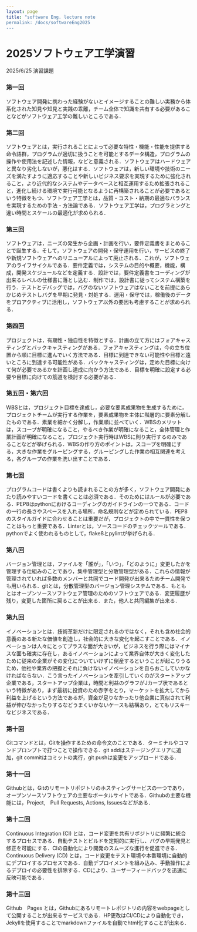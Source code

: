 ```yaml
---
layout: page
title: "software Eng. lecture note
permalink: /docs/softwareEng2025
---
```


# 2025ソフトウェア工学演習
2025/6/25 演習課題



### 第一回

ソフトウェア開発に携わった経験がないとイメージすることの難しい実務から体系化された知見や知見と実践の乖離，チーム全体で知識を共有する必要があることなどがソフトウェア工学の難しいところである．



### 第二回

ソフトウェアとは，実行されることによって必要な特性・機能・性能を提供する命令語群，プログラムが適切に扱うことを可能とするデータ構造，プログラムの操作や使用法を記述した情報，などと意義される．ソフトウェアはハードウェアと異なり劣化しないが，悪化はする．ソフトウェアは，新しい環境や技術のニーズを満たすように適応することや新しいビジネス要求を実現するために強化されること，より近代的なシステムやデータベースと相互運用するため拡張されること，進化し続ける環境で実行可能となるように再構築されることが必要であるという特徴をもつ．ソフトウェア工学とは，品質・コスト・納期の最適なバランスを実現するための手法・方法論である．ソフトウェア工学は，プログラミングと違い時間とスケールの最適化が求められる．



### 第三回

ソフトウェアは，ニーズの発生から企画・計画を行い，要件定義書をまとめることで誕生する．そして，ソフトウェアの開発・保守運用を行い，サービスの終了や新規ソフトウェアへのリニューアルによって廃止される．これが，ソフトウェアのライフサイクルである．要件定義では，システムの目的や概要，機能，構成，開発スケジュールなどを定義する．設計では，要件定義書をコーディングが出来るレベルの仕様書に落とし込む．制作では，設計書に従ってシステム構築を行う．テストとデバッグでは，バグのないソフトウェアはないことを前提にあらかじめテストしバグを早期に発見・対処する．運用・保守では，稼働後のデータをプロアクティブに活用し，ソフトウェア以外の要因も考慮することが求められる．



### 第四回

プロジェクトは，有期性・独自性を特徴とする．計画の立て方にはフォアキャスティングとバックキャスティングがある．フォアキャスティングは，今の立ち位置から順に目標に進んでいく方法である．目標に到達できない可能性や目標と遠いところに到達する可能性がある．バックキャスティングは，定めた目標に向けて何が必要であるかを計画し達成に向かう方法である．目標を明確に設定する必要や目標に向けての筋道を検討する必要がある．



### 第五回・第六回

WBSとは，プロジェクト目標を達成し，必要な要素成果物を生成するために，プロジェクトチームが実行する作業を，要素成果物を主体に階層的に要素分解したものである．素業を細かく分解し，作業順に並べていく．WBSのメリットは，スコープが明確になること，やるべき作業が明確になること，全体管理と作業計画が明確になること，プロジェクト実行時はWBSに則り実行するのみであることなどが挙げられる．WBSの作り方のポイントは，スコープを明確にする，大きな作業をグルーピングする，グルーピングした作業の相互関連を考える，各グループの作業を洗い出すことである．



### 第七回

プログラムコードは書くよりも読まれることの方が多く，ソフトウェア開発にあたり読みやすいコードを書くことは必須である．そのためにはルールが必要である．PEP8はpythonにおけるコーディングのガイドラインの一つである．コードの一行の長さやスペースを入れる場所，命名規則などが定められている．PEP8のスタイルガイドに合わせることは重要だが，プロジェクトの中で一貫性を保つことはもっと重要である．Linterとは，ソースコードのチェックツールである．pythonでよく使われるものとして，flake8とpylintが挙げられる．



### 第八回

バージョン管理とは，ファイルを「誰が」，「いつ」，「どのように」変更したかを管理する仕組みのことであり，集中管理型と分散管理型がある．これらの情報が管理されていれば多数のメンバーと共同でコード開発が出来るためチーム開発でも用いられる．gitとは，分散管理型のバージョン管理システムである．もともとはオープンソースソフトウェア管理のためのソフトウェアである．変更履歴が残り，変更した箇所に戻ることが出来る．また，他人と共同編集が出来る．



### 第九回

イノベーションとは．技術革新だけに限定されるのではなく，それも含め社会的意義のある新たな価値を創造し，社会的に大きな変化を起こすことである．イノベーションは人々にとってプラスな面が大きいが，ビジネスを行う際にはマイナスな面も確実に存在し，あるイノベーションによって業界自体が大きく変化したために従来の企業がその変化についていけずに倒産するということが起こりうるため，他社や業界の把握とそれに負けないイノベーションを自らおこしていかなければならない．こう言ったイノベーションを牽引していくのがスタートアップ企業である，スタートアップ企業は，時間と利益のグラフがJカーブ状であるという特徴があり，まず最初に投資のため赤字をとり，マーケットを拡大してから利益を上げるという方法であるが，資金が足りなかったり他企業に真似されて利益が伸びなかったりするなどうまくいかないケースも結構あり，とてもリスキーなビジネスである．



### 第十回

Gitコマンドとは，Gitを操作するための命令文のことである．ターミナルやコマンドプロンプトで打つことで操作できる．git addはステージングエリアに追加，git commitはコミットの実行，git pushは変更をアップロードである．



### 第十一回

Githubとは，Gitのリモートリポジトリのホスティングサービスの一つであり，オープンソースソフトウェアの主要なポータルサイトである．Githubの主要な機能には，Project,　Pull Requests, Actions, Issuesなどがある．



### 第十二回

Continuous Integration (CI) とは，コード変更を共有リポジトリに頻繁に統合するプロセスである．自動テストとビルドを定期的に実行し、バグの早期発見と修正を可能にする．CIの自動化により開発のスムーズな進行を促進できる．Continuous Delivery (CD) とは，コード変更をテスト環境や本番環境に自動的にデプロイするプロセスである．自動デプロイメントを組み込み、手動操作によるデプロイの必要性を排除する．CDにより、ユーザーフィードバックを迅速に反映可能である．



### 第十三回

Github　Pages とは，Githubにあるリモートレポジトリの内容をwebpageとして公開することが出来るサービスである．HP更改はCI/CDにより自動化でき，Jekyllを使用することでmarkdownファイルを自動でhtml化することが出来る．